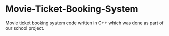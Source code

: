 # Movie-Ticket-Booking-System
Movie ticket booking system code written in C++ which was done as part of our school project.

